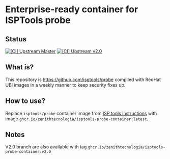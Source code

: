 # Enterprise-ready container for ISPTools probe

## Status

[![[CI] Upstream Master](https://github.com/ZenithTecnologia/isptools-probe-container/actions/workflows/container-build-branch-master.yml/badge.svg)](https://github.com/ZenithTecnologia/isptools-probe-container/actions/workflows/container-build-branch-master.yml) [![[CI] Upstream v2.0](https://github.com/ZenithTecnologia/isptools-probe-container/actions/workflows/container-build-branch-v2.0.yml/badge.svg)](https://github.com/ZenithTecnologia/isptools-probe-container/actions/workflows/container-build-branch-v2.0.yml)

## What is?

This repository is https://github.com/isptools/probe compiled with RedHat UBI images in a weekly manner to keep security fixes up.

## How to use?

Replace `isptools/probe` container image from [ISP.tools instructions](http://www.isp.tools/instrucoes) with image `ghcr.io/zenithtecnologia/isptools-probe-container:latest`.

## Notes

V2.0 branch are also available with tag `ghcr.io/zenithtecnologia/isptools-probe-container:v2.0`
